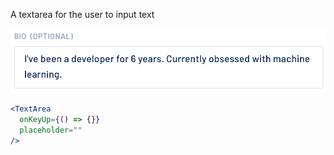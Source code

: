 A textarea for the user to input text

<div class="examples">
  <div class="example">
    <a href="public/images/components/TextArea/1.png">
      <img src="public/images/components/TextArea/1.png" alt="TextArea 1" />
    </a>
  </div>
</div>

```jsx
<TextArea
  onKeyUp={() => {}}
  placeholder=""
/>
```
